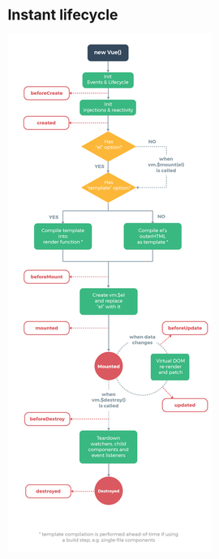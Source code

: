 # Instant lifecycle

![lifecycle](https://github.com/learninglife-d/Chris-notes/blob/master/Vue/instant-lifecycle/lifecycle.png)
